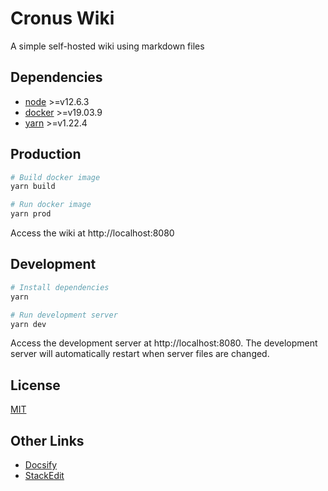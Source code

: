 # Cronus Wiki
A simple self-hosted wiki using markdown files

## Dependencies
- [node](https://nodejs.org/en/download/) >=v12.6.3
- [docker](https://docs.docker.com/engine/install/ubuntu/) >=v19.03.9
- [yarn](https://yarnpkg.com/getting-started/install) >=v1.22.4

## Production
```bash
# Build docker image
yarn build

# Run docker image
yarn prod
```

Access the wiki at http://localhost:8080

## Development
```bash
# Install dependencies
yarn

# Run development server
yarn dev
```

Access the development server at http://localhost:8080.
The development server will automatically restart when server files are changed.

## License
[MIT](./LICENSE)

## Other Links
- [Docsify](https://docsify.js.org/)
- [StackEdit](https://stackedit.io/)

